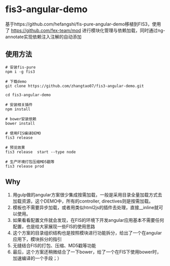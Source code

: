 fis3-angular-demo
===========================

基于https://github.com/hefangshi/fis-pure-angular-demo移植到FIS3，使用了 https://github.com/fex-team/mod 进行模块化管理与依赖加载，同时通过ng-annotate实现依赖注入注解的自动添加

## 使用方法

```
# 安装fis-pure
npm i -g fis3

# 下载demo
git clone https://github.com/zhangtao07/fis3-angular-demo.git

cd fis3-angular-demo

# 安装相关插件
npm install 

# bower安装依赖
bower install

# 使用FIS编译DEMO
fis3 release 

# 预览效果
fis3 release  start --type node

# 生产环境打包压缩MD5戳等
fis3 release prod

```

## Why

1. 用gulp做的angular方案很少集成按需加载，一般是采用目录全量加载方式去加载资源，这个DEMO中，所有的controller, directives则是按需加载。
2. 模板也不需要异步加载，或者用类似html2js的插件去处理，直接__inline就可以使用。
3. 如果看看配置文件就会发现，在FIS的环境下开发angular应用基本不需要任何配置，也是给大家展现一些FIS的使用思路
4. 这个方案的目录组织结构也是按照模块进行功能拆分，给出了一个在angular应用下，模块拆分的指引
5. 无缝结合FIS的打包、压缩、MD5戳等功能
6. 最后，这个方案还稍微结合了一下bower，给了一个在FIS下使用bower时，加速编译的一个手段；）
